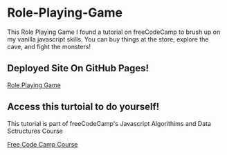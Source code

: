 # Role-Playing-Game

This Role Playing Game I found a tutorial on freeCodeCamp to brush up on my vanilla javascript skills. You can buy things at the store, explore the cave, and fight the monsters! 

## Deployed Site On GitHub Pages!
[Role Playing Game](https://meganm672.github.io/Role-Playing-Game/)

## Access this turtoial to do yourself!
This tutorial is part of freeCodeCamp's Javascript Algorithims and Data Sctructures Course

[Free Code Camp Course](https://www.freecodecamp.org/learn/javascript-algorithms-and-data-structures-v8/)

